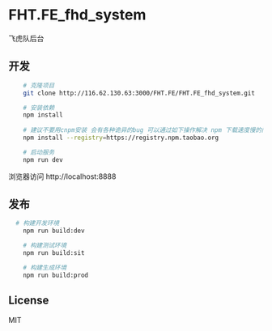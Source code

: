 # FHT.FE_fhd_system

飞虎队后台

## 开发
```bash
	# 克隆项目
	git clone http://116.62.130.63:3000/FHT.FE/FHT.FE_fhd_system.git

	# 安装依赖
	npm install
	   
	# 建议不要用cnpm安装 会有各种诡异的bug 可以通过如下操作解决 npm 下载速度慢的问题
	npm install --registry=https://registry.npm.taobao.org

	# 启动服务
	npm run dev
```
浏览器访问 http://localhost:8888

## 发布
```bash
  # 构建开发环境
	npm run build:dev

	# 构建测试环境
	npm run build:sit

	# 构建生成环境
	npm run build:prod
```



## License

MIT